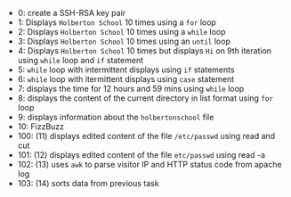 - 0: create a SSH-RSA key pair
- 1: Displays `Holberton School` 10 times using a `for` loop
- 2: Displays `Holberton School` 10 times using a `while` loop
- 3: Displays `Holberton School` 10 times using an `until` loop
- 4: Displays `Holberton School` 10 times but displays `Hi` on 9th iteration using `while` loop and `if` statement
- 5: `while` loop with intermittent displays using `if` statements
- 6: `while` loop with itermittent displays using `case` statement
- 7: displays the time for 12 hours and 59 mins using `while` loop
- 8: displays the content of the current directory in list format using `for` loop
- 9: displays information about the `holbertonschool` file
- 10: FizzBuzz
- 100: (11) displays edited content of the file `/etc/passwd` using read and cut
- 101: (12) displays edited content of the file `etc/passwd` using read -a
- 102: (13) uses `awk` to parse visitor IP and HTTP status code from apache log
- 103: (14) sorts data from previous task

